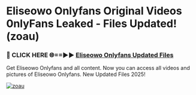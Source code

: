 # Eliseowo Onlyfans Original Videos 0nlyFans Leaked - Files Updated! (zoau)

<h3>🔴 CLICK HERE 🌐==►► <a href="https://tinyurl.com/2jnfzry5" rel="nofollow">Eliseowo Onlyfans Updated Files</a></h3>

Get Eliseowo Onlyfans and all content. Now you can access all videos and pictures of Eliseowo Onlyfans. New Updated Files 2025!

[![zoau](https://i.imgur.com/GyGTBgg.gif)](https://tinyurl.com/2jnfzry5)
